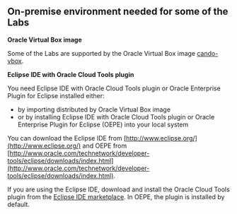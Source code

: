 ## On-premise environment needed for some of the Labs ##

**Oracle Virtual Box image**

Some of the Labs are supported by the Oracle Virtual Box image [cando-vbox](https://drive.google.com/drive/folders/0B1e5RMycoBxhMDJ1dHBNZk5DUUE). 


**Eclipse IDE with Oracle Cloud Tools plugin**

You need Eclipse IDE with Oracle Cloud Tools plugin or Oracle Enterprise Plugin for Eclipse installed either:
+ by importing distributed by Oracle Virtual Box image
+ or by installing Eclipse IDE with Oracle Cloud Tools plugin or Oracle Enterprise Plugin for Eclipse (OEPE) into your local system

You can download the Eclipse IDE from [http://www.eclipse.org/](http://www.eclipse.org/) and OEPE from [http://www.oracle.com/technetwork/developer-tools/eclipse/downloads/index.html](http://www.oracle.com/technetwork/developer-tools/eclipse/downloads/index.html).

If you are using the Eclipse IDE, download and install the Oracle Cloud Tools plugin from the [Eclipse IDE marketplace](https://marketplace.eclipse.org/content/oracle-cloud-tools). In OEPE, the plugin is installed by default.
